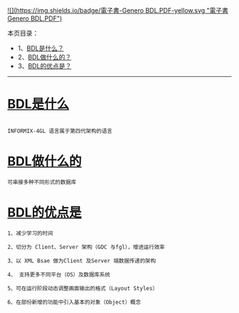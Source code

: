 [![](https://img.shields.io/badge/電子書-Genero BDL.PDF-yellow.svg "電子書 Genero BDL.PDF")](https://pan.baidu.com/s/1ihUXLqAt2WeE0MakKBomhw)


本页目录：
- 1、[BDL是什么？](#index-01)
- 2、[BDL做什么的？](#index-02)
- 3、[BDL的优点是？](#index-03)

***

# <a name="index-01" href="#" >BDL是什么</a>
```

INFORMIX-4GL 语言属于第四代架构的语言
```

# <a name="index-02" href="#" >BDL做什么的</a>
```
可串接多种不同形式的数据库
```

#  <a name="index-03" href="#" >BDL的优点是</a>
```
1、减少学习的时间

2、切分为 Client、Server 架构（GDC 与fgl），增进运行效率

3、以 XML Bsae 做为Client 及Server 端数据传递的架构

4、 支持更多不同平台（OS）及数据库系统

5、可在运行阶段动态调整画面输出的格式（Layout Styles）

6、在部份新增的功能中引入基本的对象（Object）概念

```

